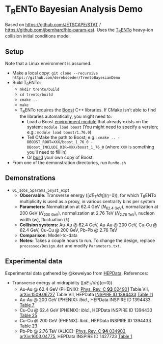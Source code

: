 # T<sub>R</sub>ENTo Bayesian Analysis Demo

Based on <https://github.com/JETSCAPE/STAT> / <https://github.com/jbernhard/hic-param-est>.  Uses the [T<sub>R</sub>ENTo](https://github.com/Duke-QCD/trento) heavy-ion collision initial conditions model.

## Setup

Note that a Linux environment is assumed.

- Make a local copy:  `git clone --recursive https://github.com/dereksoeder/TrentoBayesianDemo`
- Build T<sub>R</sub>ENTo:
  - `mkdir trento/build`
  - `cd trento/build`
  - `cmake ..`
  - `make`
  - T<sub>R</sub>ENTo requires the [Boost](https://www.boost.org/) C++ libraries.  If CMake isn't able to find the libraries automatically, you might need to:
    - Load a Boost [environment module](https://en.wikipedia.org/wiki/Environment_Modules_%28software%29) that already exists on the system: `module load boost`  (You might need to specify a version; e.g.: `module load boost/1.76.0`)
    - Tell CMake the path to Boost; e.g.: `cmake .. -DBOOST_ROOT=XXX/boost_1_76_0 -DBoost_INCLUDE_DIR=XXX/boost_1_76_0` (where `XXX` is something you'll need to fill in)
    - Or [build](https://www.boost.org/more/getting_started/index.html) your own copy of Boost
- From one of the demonstration directories, run `RunMe.sh`

## Demonstrations

- `01_1obs_5params_5syst_expt`
  - **Observable:**  Transverse energy (\[_dE<sub>T</sub>_/_d&eta;_\]\(_&eta;_=0\)), for which T<sub>R</sub>ENTo multiplicity is used as a proxy, in various centrality bins per system
  - **Parameters:**  Normalization at 62.4 GeV (_N_<sub>62.4&nbsp;GeV</sub>), normalization at 200 GeV (_N_<sub>200&nbsp;GeV</sub>), normalization at 2.76 TeV (_N_<sub>2.76&nbsp;TeV</sub>), nucleon width (_w_), fluctuation (_k_)
  - **Collision systems:**  Au-Au @ 62.4 GeV, Au-Au @ 200 GeV, Cu-Cu @ 62.4 GeV, Cu-Cu @ 200 GeV, Pb-Pb @ 2.76 TeV
  - **Comparison:**  Model-to-data
  - **Notes:**  Takes a couple hours to run.  To change the design, replace `processed/Design.dat` and modify `Parameters.txt`.

## Experimental data

Experimental data gathered by @keweiyao from [HEPData](https://www.hepdata.net/).  References:

- Transverse energy at midrapidity (\[_dE<sub>T</sub>_/_d&eta;_\]\(_&eta;_=0\))
  - Au-Au @ 62.4 GeV (PHENIX): [Phys. Rev. C __93__ 024901](https://doi.org/10.1103/PhysRevC.93.024901) Table VII, [arXiv:1509.06727](https://arxiv.org/abs/1509.06727) Table VII, HEPData [INSPIRE ID 1394433](https://www.hepdata.net/record/ins1394433) [Table 11](https://www.hepdata.net/record/96609)
  - Au-Au @ 200 GeV (PHENIX): _Ibid._, HEPData INSPIRE ID 1394433 [Table 7](https://www.hepdata.net/record/96602)
  - Cu-Cu @ 62.4 GeV (PHENIX): _Ibid._, HEPData INSPIRE ID 1394433 [Table 25](https://www.hepdata.net/record/96622)
  - Cu-Cu @ 200 GeV (PHENIX): _Ibid._, HEPData INSPIRE ID 1394433 [Table 23](https://www.hepdata.net/record/96620)
  - Pb-Pb @ 2.76 TeV (ALICE): [Phys. Rev. C __94__ 034903](https://doi.org/10.1103/PhysRevC.94.034903), [arXiv:1603.04775](https://arxiv.org/abs/1603.04775), HEPData INSPIRE ID 1427723 [Table 1](https://www.hepdata.net/record/73995)
